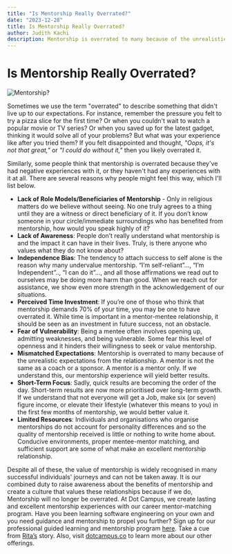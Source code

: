```yaml
---
title: "Is Mentorship Really Overrated?"
date: "2023-12-28"
title: Is Mentorship Really Overrated?
author: Judith Kachi
description: Mentorship is overrated to many because of the unrealistic expectations from the relationship. A mentor is not the same as a coach or a sponsor. A mentor is a mentor only. If we understand this, our mentorship experience will yield better results.
---
```

# Is Mentorship Really Overrated?

![Mentorship?](https://github.com/DotCampus/dotcampus.github.io/assets/31534129/052c184e-ac6c-43b5-9997-232404d7cc77)

Sometimes we use the term "overrated" to describe something that didn't live up to our expectations. For instance, remember the pressure you felt to try a pizza slice for the first time? Or when you couldn't wait to watch a popular movie or TV series? Or when you saved up for the latest gadget, thinking it would solve all of your problems? But what was your experience like after you tried them? If you felt disappointed and thought, *"Oops, it's not that great,"* or *"I could do without it,"* then you likely overrated it.

Similarly, some people think that mentorship is overrated because they've had negative experiences with it, or they haven't had any experiences with it at all. There are several reasons why people might feel this way, which I'll list below.

- **Lack of Role Models/Beneficiaries of Mentorship** - Only in religious matters do we believe without seeing. No one truly agrees to a thing until they are a witness or direct beneficiary of it. If you don’t know someone in your circle/immediate surroundings who has benefited from mentorship, how would you speak highly of it?
- **Lack of Awareness**: People don’t really understand what mentorship is and the impact it can have in their lives. Truly, is there anyone who values what they do not know about?
- **Independence Bias**: The tendency to attach success to self alone is the reason why many undervalue mentorship. “I’m self-reliant”…, “I’m Independent”.., “I can do it”…, and all those affirmations we read out to ourselves may be doing more harm than good. When we reach out for assistance, we show even more strength in the acknowledgement of our situations.
- **Perceived Time Investment**: If you’re one of those who think that mentorship demands 70% of your time, you may be one to have overrated it. While time is important in a mentor-mentee relationship, it should be seen as an investment in future success, not an obstacle.
- **Fear of Vulnerability**: Being a mentee often involves opening up, admitting weaknesses, and being vulnerable. Some fear this level of openness and it hinders their willingness to seek or value mentorship.
- **Mismatched Expectations**: Mentorship is overrated to many because of the unrealistic expectations from the relationship. A mentor is not the same as a coach or a sponsor. A mentor is a mentor only. If we understand this, our mentorship experience will yield better results.
- **Short-Term Focus**: Sadly, quick results are becoming the order of the day. Short-term results are now more prioritised over long-term growth. If we understand that not everyone will get a Job, make six (or seven) figure income, or elevate their lifestyle (whatever this means to you) in the first few months of mentorship, we would better value it.
- **Limited Resources**: Individuals and organisations who organise mentorships do not account for personality differences and so the quality of mentorship received is little or nothing to write home about. Conducive environments, proper mentee-mentor matching, and sufficient support are some of what make an excellent mentorship relationship.

Despite all of these, the value of mentorship is widely recognised in many successful individuals' journeys and can not be taken away. It is our combined duty to raise awareness about the benefits of mentorship and create a culture that values these relationships because if we do, Mentorship will no longer be overrated. At Dot Campus, we create lasting and excellent mentorship experiences with our career mentor-matching program. Have you been learning software engineering on your own and you need guidance and mentorship to propel you further? Sign up for our professional guided learning and mentorship program [here](https://forms.gle/WEkKgxyyNuDxZ41E7). Take a cue from [Rita’s](https://blog.dotcampus.co/2023/09/12/guided-growth-through-mentorship.html) story. Also, visit [dotcampus.co](http://dotcampus.co/) to learn more about our other offerings.
